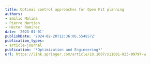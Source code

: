 ```yaml
---
title: Optimal control approaches for Open Pit planning
authors:
- Emilio Molina
- Pierre Martion
- Héctor Ramírez
date: '2023-01-01'
publishDate: '2024-02-20T12:36:06.554857Z'
publication_types:
- article-journal
publication: '*Optimization and Engineering*'
url: https://link.springer.com/article/10.1007/s11081-023-09797-w
---
```

